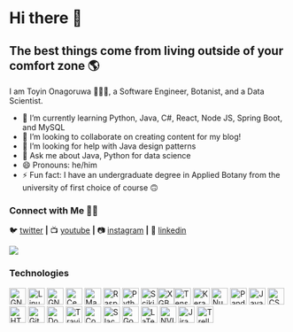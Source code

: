 # Hi there 👋

## The best things come from living outside of your comfort zone 🌎

I am Toyin Onagoruwa 🙋🏻‍♂️, a Software Engineer, Botanist, and a Data Scientist.

- 🌱 I’m currently learning Python, Java, C#, React, Node JS, Spring Boot, and MySQL
- 👯 I’m looking to collaborate on creating content for my blog!
- 🤔 I’m looking for help with Java design patterns
- 💬 Ask me about Java, Python for data science
- 😄 Pronouns: he/him
- ⚡ Fun fact: I have an undergraduate degree in Applied Botany from the university of first choice of course 🙃

### Connect with Me 🤝🏻

🐦 [twitter][twitter] **|** 
📺 [youtube][youtube] **|** 
📷 [instagram][instagram] **|** 
👔 [linkedin][linkedin]

[![](https://views.whatilearened.today/views/github/Toyin96/Toyin96.svg)](http://github.com/Toyin96/Toyin96)

[youtube]: https://www.youtube.com/channel/UCGbaIhyFcY9nsPyDmkIVkmA
[twitter]: https://twitter.com/onagoruwatoyin9
[instagram]: https://www.instagram.com/sire_acidalia/
[linkedin]: https://www.linkedin.com/in/toyin-onagoruwa-aesm-32a631143/

### Technologies

<a href="https://www.gnu.org/"><img alt="GNU" src='https://simpleicons.org/icons/gnu.svg' width='30'/></a>
<a href="https://www.linux.org/"><img alt="Linux" src='https://www.vectorlogo.zone/logos/linux/linux-icon.svg' width='30'/></a>
<a href="https://www.gnu.org/software/bash/"><img alt="GNU Bash" src='https://www.vectorlogo.zone/logos/gnu_bash/gnu_bash-icon.svg' width='30'/></a>
<a href="https://centos.org/"><img alt="CentOS" src='https://www.vectorlogo.zone/logos/centos/centos-icon.svg' width='30'/></a>
<a href="https://manjaro.org/"><img alt="Manjaro" src='https://upload.wikimedia.org/wikipedia/commons/thumb/3/3e/Manjaro-logo.svg/512px-Manjaro-logo.svg.png' width='30'/></a>
<a href="https://www.raspberrypi.org/"><img alt="Raspberry Pi" src='https://www.vectorlogo.zone/logos/raspberrypi/raspberrypi-icon.svg' width='30'/></a>
<a href="https://www.python.org/"><img alt="Python" src='https://www.vectorlogo.zone/logos/python/python-icon.svg' width='30'/></a>
<a href="https://scikit-learn.org"><img alt="Scikit-learn" src='https://upload.wikimedia.org/wikipedia/commons/0/05/Scikit_learn_logo_small.svg' width='30'/><a href="https://xgboost.ai/"><img alt="XGBoost" src='https://upload.wikimedia.org/wikipedia/commons/6/69/XGBoost_logo.png' width='30'/><a href="https://www.tensorflow.org/"><img alt="Tensorflow" src='https://www.vectorlogo.zone/logos/tensorflow/tensorflow-icon.svg' width='30'/></a>
<a href="https://www.keras.io/"><img alt="Keras" src='https://raw.githubusercontent.com/valohai/ml-logos/5127528b5baadb77a6ea4b999a47b4e86bf0f98b/keras.svg' width='30'/></a>
<a href="https://numpy.org/"><img alt="NumPy" src='https://www.vectorlogo.zone/logos/numpy/numpy-icon.svg' width='30'/></a>
<a href="https://pandas.pydata.org/"><img alt="Pandas" src='https://simpleicons.org/icons/pandas.svg' width='30'/></a>
<a href="https://en.wikipedia.org/wiki/JavaScript"><img alt="JavaScrip" src='https://upload.vectorlogo.zone/logos/javascript/images/239ec8a4-163e-4792-83b6-3f6d96911757.svg' width='30'/></a>
<a href="https://en.wikipedia.org/wiki/CSS"><img alt="CSS" src='https://raw.githubusercontent.com/manuelbieh/logo-file-icons/0791cbe1bce5d06034087bf70f6d45bb6635c20d/icons/css.svg' width='30'/></a>
<a href="https://en.wikipedia.org/wiki/HTML5/"><img alt="HTML" src='https://raw.githubusercontent.com/uditkumar489/Icon-pack/44e9bfd92c879c063dadb83851aef6b347ea0ce8/Social%20media/Die%20cut%20-%20transparent/svg/030-html-5.svg' width='30'/></a>
<a href="https://git-scm.com/"><img alt="Git" src='https://www.vectorlogo.zone/logos/git-scm/git-scm-icon.svg' width='30'/></a>
<a href="https://www.docker.com//"><img alt="Docker" src='https://www.vectorlogo.zone/logos/docker/docker-icon.svg' width='30'/></a>
<a href="https://travis-ci.org/"><img alt="Travis CI" src='https://www.vectorlogo.zone/logos/travis-ci/travis-ci-icon.svg' width='30'/></a>
<a href="https://codecov.io/"><img alt="Codecov" src='https://raw.githubusercontent.com/detain/svg-logos/780f25886640cef088af994181646db2f6b1a3f8/svg/codecov.svg' width='30'/></a>
<a href="https://slack.com/"><img alt="Slack" src='https://www.vectorlogo.zone/logos/slack/slack-icon.svg' width='30'/></a>
<a href="https://cloud.google.com/"><img alt="Google Cloud" src='https://www.vectorlogo.zone/logos/google_cloud/google_cloud-icon.svg' width='30'/></a>
<a href="https://www.latex-project.org"><img alt="LaTeX" src='https://simpleicons.org/icons/latex.svg' width='30'/></a>
<a href="https://www.nvidia.com/"><img alt="NVIDIA" src='https://www.vectorlogo.zone/logos/nvidia/nvidia-icon.svg' width='30'/></a>
<a href="https://jira.com"><img alt="Jira" src='https://www.vectorlogo.zone/logos/atlassian_jira/atlassian_jira-icon.svg' width='30'/></a>
<a href="https://trello.com/"><img alt="Trello" src='https://www.vectorlogo.zone/logos/trello/trello-icon.svg' width='30'/></a>
</a>

